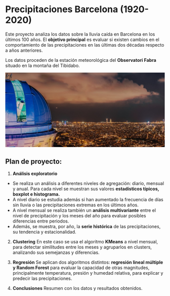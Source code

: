 
# Precipitaciones Barcelona (1920-2020)

Este proyecto analiza los datos sobre la lluvia caída en Barcelona en los últimos 100 años. El **objetivo principal** es evaluar si existen cambios en el comportamiento de las precipitaciones en las últimas dos décadas respecto a años anteriores.

Los datos proceden de la estación meteorológica del **Observatori Fabra** situado en la montaña del Tibidabo.


![Vista Barcelona desde Observatori Fabra](observatori.jpg)
## Plan de proyecto:

1. **Análisis exploratorio** 
- Se realiza un análisis a diferentes niveles de agregación: diario, mensual y anual. Para cada nivel se muestran sus valores **estadísticos típicos, boxplot e histograma.**
- A nivel diario se estudia además si han aumentado la frecuencia de días sin lluvia o las precipitaciones extremas en los últimos años.
- A nivel mensual se realiza también un **análisis multivariante** entre el nivel de precipitación y los meses del año para evaluar posibles diferencias entre periodos.
- Además, se muestra, por año, la **serie histórica** de las precipitaciones, su tendencia y estacionalidad.

2. **Clustering**
En este caso se usa el algoritmo **KMeans** a nivel mensual, para detectar similitudes entre los meses y agruparlos en clusters, analizando sus semejanzas y diferencias.

3. **Regresión**
Se aplican dos algoritmos distintos: **regresión lineal múltiple y Random Forest** para evaluar la capacidad de otras magnitudes, principalmente temperatura, presión y humedad relativa,  para explicar y predecir las precipitaciones.
4. **Conclusiones**
Resumen con los datos y resultados obtenidos.
